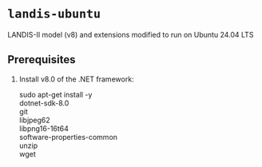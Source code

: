 # `landis-ubuntu`

LANDIS-II model (v8) and extensions modified to run on Ubuntu 24.04 LTS

## Prerequisites

1. Install v8.0 of the .NET framework:

    sudo apt-get install -y \
      dotnet-sdk-8.0 \
      git \
      libjpeg62 \
      libpng16-16t64 \
      software-properties-common \
      unzip \
      wget
